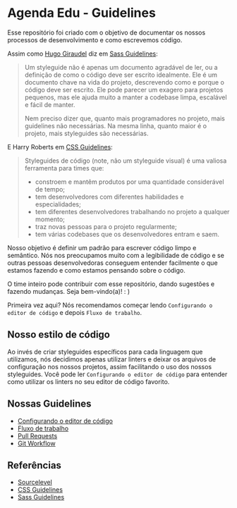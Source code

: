 Agenda Edu - Guidelines
=======================

Esse repositório foi criado com o objetivo de documentar os nossos processos de desenvolvimento e como escrevemos código.

Assim como [Hugo Giraudel](http://hugogiraudel.com/) diz em [Sass Guidelines](https://sass-guidelin.es/#introduction):

> Um styleguide não é apenas um documento agradável de ler, ou a definição de como o código deve ser escrito idealmente. Ele é um documento chave na vida do projeto, descrevendo como e porque o código deve ser escrito. Ele pode parecer um exagero para projetos pequenos, mas ele ajuda muito a manter a codebase limpa, escalável e fácil de manter.
>
> Nem preciso dizer que, quanto mais programadores no projeto, mais guidelines não necessárias. Na mesma linha, quanto maior é o projeto, mais styleguides são necessárias.

E Harry Roberts em [CSS Guidelines](http://cssguidelin.es/#the-importance-of-a-styleguide):

> Styleguides de código (note, não um styleguide visual) é uma valiosa ferramenta para times que:
> * constroem e mantêm produtos por uma quantidade considerável de tempo;
> * tem desenvolvedores com diferentes habilidades e especialidades;
> * tem diferentes desenvolvedores trabalhando no projeto a qualquer momento;
> * traz novas pessoas para o projeto regularmente;
> * tem várias codebases que os desenvolvedores entram e saem.

Nosso objetivo é definir um padrão para escrever código limpo e semântico. Nós nos preocupamos muito com a legibilidade de código e se outras pessoas desenvolvedoras conseguem entender facilmente o que estamos fazendo e como estamos pensando sobre o código.

O time inteiro pode contribuir com esse repositório, dando sugestões e fazendo mudanças. Seja bem-vindo(a)! : )

Primeira vez aqui? Nós recomendamos começar lendo `Configurando o editor de código` e depois `Fluxo de trabalho`.

## Nosso estilo de código

Ao invés de criar styleguides específicos para cada linguagem que utilizamos, nós decidimos apenas utilizar linters e deixar os arquivos de configuração nos nossos projetos, assim facilitando o uso dos nossos styleguides. Você pode ler `Configurando o editor de código` para entender como utilizar os linters no seu editor de código favorito.

## Nossas Guidelines

*   [Configurando o editor de código](https://github.com/agendakids/guidelines/blob/main/resources/code_editor.md)
*   [Fluxo de trabalho](https://github.com/agendakids/guidelines/blob/main/resources/workflow.md)
*   [Pull Requests](https://github.com/agendakids/guidelines/blob/main/resources/pull_requests.md)
*   [Git Workflow](https://github.com/agendakids/guidelines/blob/main/resources/git_workflow.md)

## Referências

*   [Sourcelevel](https://github.com/sourcelevel/guidelines)
*   [CSS Guidelines](http://cssguidelin.es/)
*   [Sass Guidelines](https://sass-guidelin.es)
